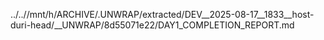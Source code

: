../..//mnt/h/ARCHIVE/.UNWRAP/extracted/DEV__2025-08-17__1833__host-duri-head/__UNWRAP/8d55071e22/DAY1_COMPLETION_REPORT.md